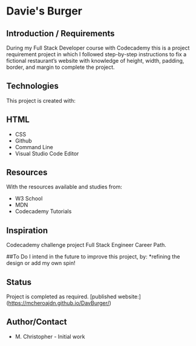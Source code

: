 # Davie's Burger

## Introduction / Requirements
During my Full Stack Developer course with Codecademy this is a project requirement project in which I followed step-by-step instructions to fix a fictional restaurant’s website with knowledge of height, width, padding, border, and margin to complete the project.


## Technologies
This project is created with:

## HTML
* CSS
* Github
* Command Line
* Visual Studio Code Editor

## Resources
With the resources available and studies from:
* W3 School
* MDN
* Codecademy Tutorials

## Inspiration
Codecademy challenge project Full Stack Engineer Career Path.

##To Do
I intend in the future to improve this project, by:
*refining the design or add my own spin!

## Status
Project is completed as required. [published website:] (https://mcheroajdn.github.io/DavBurger/)

## Author/Contact
* M. Christopher - Initial work